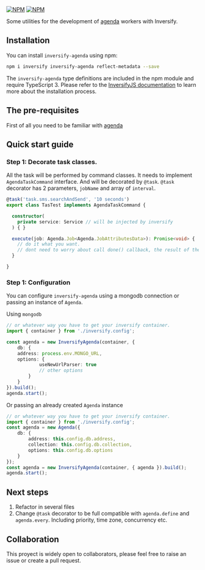 
[![NPM](https://nodei.co/npm/inversify-agenda.png?downloads=true&downloadRank=true)](https://www.npmjs.com/package/inversify-agenda)
[![NPM](https://nodei.co/npm-dl/inversify-agenda.png?months=9&height=1)](https://nodei.co/npm/inversify-agenda/)

Some utilities for the development of [agenda](https://github.com/agenda/agenda) workers with Inversify.

## Installation

You can install `inversify-agenda` using npm:

```sh
npm i inversify inversify-agenda reflect-metadata --save
```

The `inversify-agenda` type definitions are included in the npm module and require TypeScript 3.
Please refer to the [InversifyJS documentation](https://github.com/inversify/InversifyJS#installation) to learn more about the installation process.

## The pre-requisites

First of all you need to be familiar with [agenda](https://github.com/agenda/agenda)

## Quick start guide

### Step 1: Decorate task classes.

All the task will be performed by command classes. It needs to implement `AgendaTaskCommand` interface. And will be decorated by `@task`.
`@task` decorator has 2 parameters, `jobName` and array of `interval`.

```typescript
@task('task.sms.searchAndSend', '10 seconds')
export class TasTest implements AgendaTaskCommand {

  constructor(
    private service: Service // will be injected by inversify
  ) { }

  execute(job: Agenda.Job<Agenda.JobAttributesData>): Promise<void> {
    // do it what you want.
    // dont need to worry about call done() callback, the result of the job will be the same as the Promise in the response
  }

}
```

### Step 1: Configuration

You can configure `inversify-agenda` using a mongodb connection or passing an instance of `Agenda`.

Using `mongodb`
```typescript
// or whatever way you have to get your inversify container.
import { container } from './inversify.config';

const agenda = new InversifyAgenda(container, {
    db: {
    address: process.env.MONGO_URL,
    options: {
            useNewUrlParser: true
            // other options
        }
    }
}).build();
agenda.start();
```

Or passing an already created `Agenda` instance
```typescript
// or whatever way you have to get your inversify container.
import { container } from './inversify.config';
const agenda = new Agenda({
    db: {
        address: this.config.db.address,
        collection: this.config.db.collection,
        options: this.config.db.options
    }
});
const agenda = new InversifyAgenda(container, { agenda }).build();
agenda.start();
```

## Next steps

1. Refactor in several files
2. Change `@task` decorator to be full compatible with `agenda.define` and `agenda.every`. Including priority, time zone, concurrency etc. 

## Collaboration

This proyect is widely open to collaborators, please feel free to raise an issue or create a pull request. 